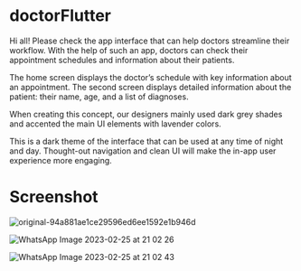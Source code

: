 # doctorFlutter
Hi all! Please check the app interface that can help doctors streamline their workflow. With the help of such an app, doctors can check their appointment schedules and information about their patients.

The home screen displays the doctor’s schedule with key information about an appointment. The second screen displays detailed information about the patient: their name, age, and a list of diagnoses.

When creating this concept, our designers mainly used dark grey shades and accented the main UI elements with lavender colors.

This is a dark theme of the interface that can be used at any time of night and day. Thought-out navigation and clean UI will make the in-app user experience more engaging.


# Screenshot
![original-94a881ae1ce29596ed6ee1592e1b946d](https://user-images.githubusercontent.com/53622073/221412036-fe62f3f9-13c9-4921-8a5a-377d9860de25.jpg)

![WhatsApp Image 2023-02-25 at 21 02 26](https://user-images.githubusercontent.com/53622073/221365773-870893e9-3176-46da-b8ea-ad2b10a9dac7.jpeg)

![WhatsApp Image 2023-02-25 at 21 02 43](https://user-images.githubusercontent.com/53622073/221365781-0d0c1655-c866-4303-a01e-1f3d2a20093d.jpeg)
